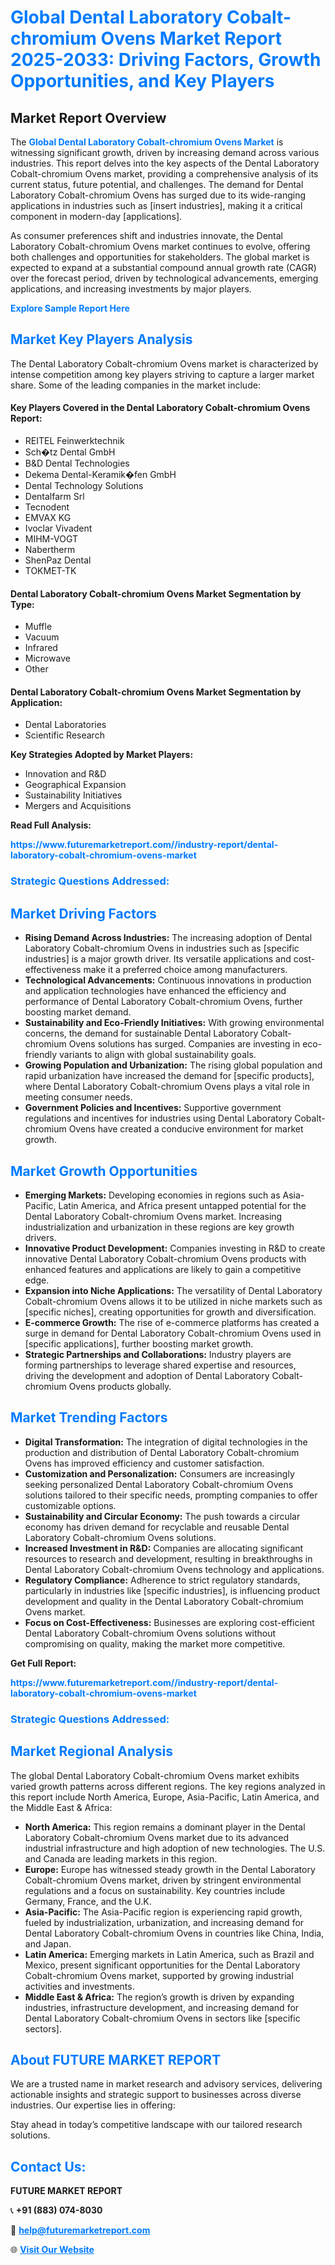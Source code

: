 <h1 style="color: #007BFF;">Global Dental Laboratory Cobalt-chromium Ovens Market Report 2025-2033: Driving Factors, Growth Opportunities, and Key Players</h1>

<section id="overview">
<h2>Market Report Overview</h2>
<p>The <a href="https://www.futuremarketreport.com//industry-report/dental-laboratory-cobalt-chromium-ovens-market" style="color: #007BFF; text-decoration: none;"><strong>Global Dental Laboratory Cobalt-chromium Ovens Market</strong></a> is witnessing significant growth, driven by increasing demand across various industries. This report delves into the key aspects of the Dental Laboratory Cobalt-chromium Ovens market, providing a comprehensive analysis of its current status, future potential, and challenges. The demand for Dental Laboratory Cobalt-chromium Ovens has surged due to its wide-ranging applications in industries such as [insert industries], making it a critical component in modern-day [applications].</p>
<p>As consumer preferences shift and industries innovate, the Dental Laboratory Cobalt-chromium Ovens market continues to evolve, offering both challenges and opportunities for stakeholders. The global market is expected to expand at a substantial compound annual growth rate (CAGR) over the forecast period, driven by technological advancements, emerging applications, and increasing investments by major players.</p>
</section>

<section id="overview">
<p><a href="https://www.futuremarketreport.com//request-sample/reportId=50046" style="color: #007BFF; text-decoration: none;"><strong>Explore Sample Report Here</strong></a></p>
</section>

<section id="key-players">
<h2 style="color: #007BFF;">Market Key Players Analysis</h2>
<p>The Dental Laboratory Cobalt-chromium Ovens market is characterized by intense competition among key players striving to capture a larger market share. Some of the leading companies in the market include:</p>
<h4>Key Players Covered in the Dental Laboratory Cobalt-chromium Ovens Report:</h4>
<ul><li>REITEL Feinwerktechnik</li><li>Sch�tz Dental GmbH</li><li>B&amp;D Dental Technologies</li><li>Dekema Dental-Keramik�fen GmbH</li><li>Dental Technology Solutions</li><li>Dentalfarm Srl</li><li>Tecnodent</li><li>EMVAX KG</li><li>Ivoclar Vivadent</li><li>MIHM-VOGT</li><li>Nabertherm</li><li>ShenPaz Dental</li><li>TOKMET-TK</li></ul>
<h4>Dental Laboratory Cobalt-chromium Ovens Market Segmentation by Type:</h4>
<ul><li>Muffle</li><li>Vacuum</li><li>Infrared</li><li>Microwave</li><li>Other</li></ul>

<h4>Dental Laboratory Cobalt-chromium Ovens Market Segmentation by Application:</h4>
<ul><li>Dental Laboratories</li><li>Scientific Research</li></ul>
<p><strong>Key Strategies Adopted by Market Players:</strong></p>
<ul>
<li>Innovation and R&D</li>
<li>Geographical Expansion</li>
<li>Sustainability Initiatives</li>
<li>Mergers and Acquisitions</li>
</ul>
</section>

<section>
<p><strong>Read Full Analysis: </strong></p><a href="https://www.futuremarketreport.com//industry-report/dental-laboratory-cobalt-chromium-ovens-market" style="color: #007BFF; text-decoration: none;"><strong>https://www.futuremarketreport.com//industry-report/dental-laboratory-cobalt-chromium-ovens-market</strong></a>
<h3 style="color: #007BFF;">Strategic Questions Addressed:</h3>
</section>

<section id="driving-factors">
<h2 style="color: #007BFF;">Market Driving Factors</h2>
<ul>
<li><strong>Rising Demand Across Industries:</strong> The increasing adoption of Dental Laboratory Cobalt-chromium Ovens in industries such as [specific industries] is a major growth driver. Its versatile applications and cost-effectiveness make it a preferred choice among manufacturers.</li>
<li><strong>Technological Advancements:</strong> Continuous innovations in production and application technologies have enhanced the efficiency and performance of Dental Laboratory Cobalt-chromium Ovens, further boosting market demand.</li>
<li><strong>Sustainability and Eco-Friendly Initiatives:</strong> With growing environmental concerns, the demand for sustainable Dental Laboratory Cobalt-chromium Ovens solutions has surged. Companies are investing in eco-friendly variants to align with global sustainability goals.</li>
<li><strong>Growing Population and Urbanization:</strong> The rising global population and rapid urbanization have increased the demand for [specific products], where Dental Laboratory Cobalt-chromium Ovens plays a vital role in meeting consumer needs.</li>
<li><strong>Government Policies and Incentives:</strong> Supportive government regulations and incentives for industries using Dental Laboratory Cobalt-chromium Ovens have created a conducive environment for market growth.</li>
</ul>
</section>

<section id="growth-opportunities">
<h2 style="color: #007BFF;">Market Growth Opportunities</h2>
<ul>
<li><strong>Emerging Markets:</strong> Developing economies in regions such as Asia-Pacific, Latin America, and Africa present untapped potential for the Dental Laboratory Cobalt-chromium Ovens market. Increasing industrialization and urbanization in these regions are key growth drivers.</li>
<li><strong>Innovative Product Development:</strong> Companies investing in R&D to create innovative Dental Laboratory Cobalt-chromium Ovens products with enhanced features and applications are likely to gain a competitive edge.</li>
<li><strong>Expansion into Niche Applications:</strong> The versatility of Dental Laboratory Cobalt-chromium Ovens allows it to be utilized in niche markets such as [specific niches], creating opportunities for growth and diversification.</li>
<li><strong>E-commerce Growth:</strong> The rise of e-commerce platforms has created a surge in demand for Dental Laboratory Cobalt-chromium Ovens used in [specific applications], further boosting market growth.</li>
<li><strong>Strategic Partnerships and Collaborations:</strong> Industry players are forming partnerships to leverage shared expertise and resources, driving the development and adoption of Dental Laboratory Cobalt-chromium Ovens products globally.</li>
</ul>
</section>

<section id="trending-factors">
<h2 style="color: #007BFF;">Market Trending Factors</h2>
<ul>
<li><strong>Digital Transformation:</strong> The integration of digital technologies in the production and distribution of Dental Laboratory Cobalt-chromium Ovens has improved efficiency and customer satisfaction.</li>
<li><strong>Customization and Personalization:</strong> Consumers are increasingly seeking personalized Dental Laboratory Cobalt-chromium Ovens solutions tailored to their specific needs, prompting companies to offer customizable options.</li>
<li><strong>Sustainability and Circular Economy:</strong> The push towards a circular economy has driven demand for recyclable and reusable Dental Laboratory Cobalt-chromium Ovens solutions.</li>
<li><strong>Increased Investment in R&D:</strong> Companies are allocating significant resources to research and development, resulting in breakthroughs in Dental Laboratory Cobalt-chromium Ovens technology and applications.</li>
<li><strong>Regulatory Compliance:</strong> Adherence to strict regulatory standards, particularly in industries like [specific industries], is influencing product development and quality in the Dental Laboratory Cobalt-chromium Ovens market.</li>
<li><strong>Focus on Cost-Effectiveness:</strong> Businesses are exploring cost-efficient Dental Laboratory Cobalt-chromium Ovens solutions without compromising on quality, making the market more competitive.</li>
</ul>
</section>

<section>
<p><strong>Get Full Report: </strong></p><a href="https://www.futuremarketreport.com//industry-report/dental-laboratory-cobalt-chromium-ovens-market" style="color: #007BFF; text-decoration: none;"><strong>https://www.futuremarketreport.com//industry-report/dental-laboratory-cobalt-chromium-ovens-market</strong></a>
<h3 style="color: #007BFF;">Strategic Questions Addressed:</h3>
</section>


<section id="regional-analysis">
<h2 style="color: #007BFF;">Market Regional Analysis</h2>
<p>The global Dental Laboratory Cobalt-chromium Ovens market exhibits varied growth patterns across different regions. The key regions analyzed in this report include North America, Europe, Asia-Pacific, Latin America, and the Middle East & Africa:</p>
<ul>
<li><strong>North America:</strong> This region remains a dominant player in the Dental Laboratory Cobalt-chromium Ovens market due to its advanced industrial infrastructure and high adoption of new technologies. The U.S. and Canada are leading markets in this region.</li>
<li><strong>Europe:</strong> Europe has witnessed steady growth in the Dental Laboratory Cobalt-chromium Ovens market, driven by stringent environmental regulations and a focus on sustainability. Key countries include Germany, France, and the U.K.</li>
<li><strong>Asia-Pacific:</strong> The Asia-Pacific region is experiencing rapid growth, fueled by industrialization, urbanization, and increasing demand for Dental Laboratory Cobalt-chromium Ovens in countries like China, India, and Japan.</li>
<li><strong>Latin America:</strong> Emerging markets in Latin America, such as Brazil and Mexico, present significant opportunities for the Dental Laboratory Cobalt-chromium Ovens market, supported by growing industrial activities and investments.</li>
<li><strong>Middle East & Africa:</strong> The region’s growth is driven by expanding industries, infrastructure development, and increasing demand for Dental Laboratory Cobalt-chromium Ovens in sectors like [specific sectors].</li>
</ul>
</section>

<footer>
<h2 style="color: #007BFF;">About FUTURE MARKET REPORT</h2>
<p>We are a trusted name in market research and advisory services, delivering actionable insights and strategic support to businesses across diverse industries. Our expertise lies in offering:</p>

<p>Stay ahead in today’s competitive landscape with our tailored research solutions.</p>

<h2 style="color: #007BFF;">Contact Us:</h2>
<p><strong>FUTURE MARKET REPORT</strong></p>
<p>📞 <strong>+91 (883) 074-8030</strong></p>
<p>📧 <strong><a href="mailto:help@futuremarketreport.com" style="color: #007BFF;">help@futuremarketreport.com</a></strong></p>
<p>🌐 <strong><a href="https://www.futuremarketreport.com/" style="color: #007BFF;">Visit Our Website</a></strong></p>
</footer>